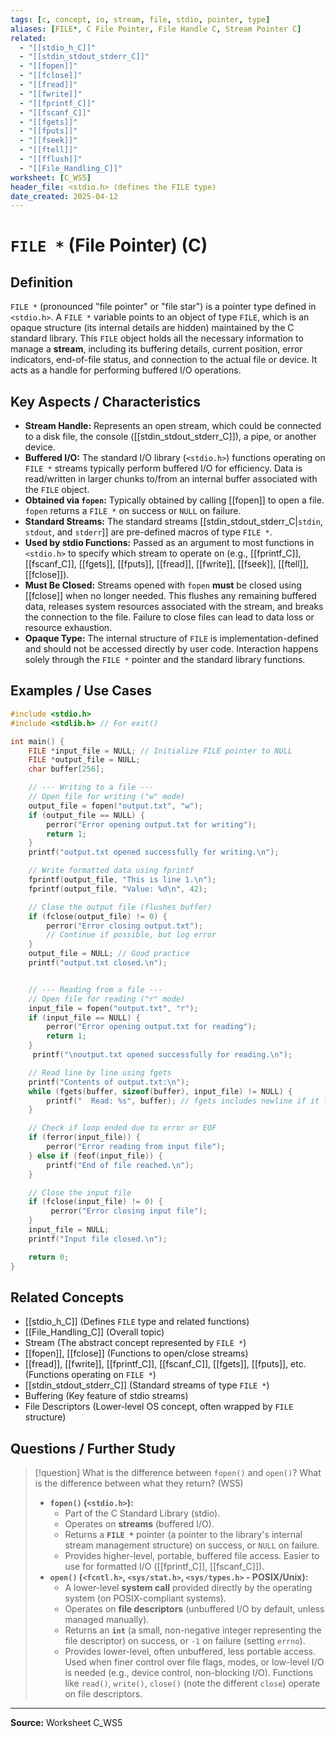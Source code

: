 ```yaml
---
tags: [c, concept, io, stream, file, stdio, pointer, type]
aliases: [FILE*, C File Pointer, File Handle C, Stream Pointer C]
related:
  - "[[stdio_h_C]]"
  - "[[stdin_stdout_stderr_C]]"
  - "[[fopen]]"
  - "[[fclose]]"
  - "[[fread]]"
  - "[[fwrite]]"
  - "[[fprintf_C]]"
  - "[[fscanf_C]]"
  - "[[fgets]]"
  - "[[fputs]]"
  - "[[fseek]]"
  - "[[ftell]]"
  - "[[fflush]]"
  - "[[File_Handling_C]]"
worksheet: [C_WS5]
header_file: <stdio.h> (defines the FILE type)
date_created: 2025-04-12
---
```

# `FILE *` (File Pointer) (C)

## Definition

`FILE *` (pronounced "file pointer" or "file star") is a pointer type defined in `<stdio.h>`. A `FILE *` variable points to an object of type `FILE`, which is an opaque structure (its internal details are hidden) maintained by the C standard library. This `FILE` object holds all the necessary information to manage a **stream**, including its buffering details, current position, error indicators, end-of-file status, and connection to the actual file or device. It acts as a handle for performing buffered I/O operations.

## Key Aspects / Characteristics

- **Stream Handle:** Represents an open stream, which could be connected to a disk file, the console ([[stdin_stdout_stderr_C]]), a pipe, or another device.
- **Buffered I/O:** The standard I/O library (`<stdio.h>`) functions operating on `FILE *` streams typically perform buffered I/O for efficiency. Data is read/written in larger chunks to/from an internal buffer associated with the `FILE` object.
- **Obtained via `fopen`:** Typically obtained by calling [[fopen]] to open a file. `fopen` returns a `FILE *` on success or `NULL` on failure.
- **Standard Streams:** The standard streams [[stdin_stdout_stderr_C|`stdin`, `stdout`, and `stderr`]] are pre-defined macros of type `FILE *`.
- **Used by stdio Functions:** Passed as an argument to most functions in `<stdio.h>` to specify which stream to operate on (e.g., [[fprintf_C]], [[fscanf_C]], [[fgets]], [[fputs]], [[fread]], [[fwrite]], [[fseek]], [[ftell]], [[fclose]]).
- **Must Be Closed:** Streams opened with `fopen` **must** be closed using [[fclose]] when no longer needed. This flushes any remaining buffered data, releases system resources associated with the stream, and breaks the connection to the file. Failure to close files can lead to data loss or resource exhaustion.
- **Opaque Type:** The internal structure of `FILE` is implementation-defined and should not be accessed directly by user code. Interaction happens solely through the `FILE *` pointer and the standard library functions.

## Examples / Use Cases

```c
#include <stdio.h>
#include <stdlib.h> // For exit()

int main() {
    FILE *input_file = NULL; // Initialize FILE pointer to NULL
    FILE *output_file = NULL;
    char buffer[256];

    // --- Writing to a file ---
    // Open file for writing ("w" mode)
    output_file = fopen("output.txt", "w");
    if (output_file == NULL) {
        perror("Error opening output.txt for writing");
        return 1;
    }
    printf("output.txt opened successfully for writing.\n");

    // Write formatted data using fprintf
    fprintf(output_file, "This is line 1.\n");
    fprintf(output_file, "Value: %d\n", 42);

    // Close the output file (flushes buffer)
    if (fclose(output_file) != 0) {
        perror("Error closing output.txt");
        // Continue if possible, but log error
    }
    output_file = NULL; // Good practice
    printf("output.txt closed.\n");


    // --- Reading from a file ---
    // Open file for reading ("r" mode)
    input_file = fopen("output.txt", "r");
    if (input_file == NULL) {
        perror("Error opening output.txt for reading");
        return 1;
    }
     printf("\noutput.txt opened successfully for reading.\n");

    // Read line by line using fgets
    printf("Contents of output.txt:\n");
    while (fgets(buffer, sizeof(buffer), input_file) != NULL) {
        printf("  Read: %s", buffer); // fgets includes newline if it fits
    }

    // Check if loop ended due to error or EOF
    if (ferror(input_file)) {
        perror("Error reading from input file");
    } else if (feof(input_file)) {
        printf("End of file reached.\n");
    }

    // Close the input file
    if (fclose(input_file) != 0) {
         perror("Error closing input file");
    }
    input_file = NULL;
    printf("Input file closed.\n");

    return 0;
}
```

## Related Concepts
- [[stdio_h_C]] (Defines `FILE` type and related functions)
- [[File_Handling_C]] (Overall topic)
- Stream (The abstract concept represented by `FILE *`)
- [[fopen]], [[fclose]] (Functions to open/close streams)
- [[fread]], [[fwrite]], [[fprintf_C]], [[fscanf_C]], [[fgets]], [[fputs]], etc. (Functions operating on `FILE *`)
- [[stdin_stdout_stderr_C]] (Standard streams of type `FILE *`)
- Buffering (Key feature of stdio streams)
- File Descriptors (Lower-level OS concept, often wrapped by `FILE` structure)

## Questions / Further Study
>[!question] What is the difference between `fopen()` and `open()`? What is the difference between what they return? (WS5)
> - **`fopen()` (`<stdio.h>`):**
>     - Part of the C Standard Library (stdio).
>     - Operates on **streams** (buffered I/O).
>     - Returns a **`FILE *`** pointer (a pointer to the library's internal stream management structure) on success, or `NULL` on failure.
>     - Provides higher-level, portable, buffered file access. Easier to use for formatted I/O ([[fprintf_C]], [[fscanf_C]]).
> - **`open()` (`<fcntl.h>`, `<sys/stat.h>`, `<sys/types.h>` - POSIX/Unix):**
>     - A lower-level **system call** provided directly by the operating system (on POSIX-compliant systems).
>     - Operates on **file descriptors** (unbuffered I/O by default, unless managed manually).
>     - Returns an **`int`** (a small, non-negative integer representing the file descriptor) on success, or `-1` on failure (setting `errno`).
>     - Provides lower-level, often unbuffered, less portable access. Used when finer control over file flags, modes, or low-level I/O is needed (e.g., device control, non-blocking I/O). Functions like `read()`, `write()`, `close()` (note the different `close`) operate on file descriptors.

---
**Source:** Worksheet C_WS5